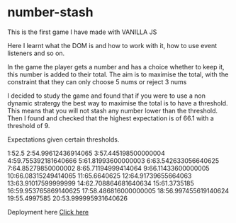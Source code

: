 # number-stash

This is the  first game I have made with VANILLA JS 

Here I learnt what the DOM is and how to work with it, how to use event listeners and so on.

In the game the player gets a number and has a choice whether to keep it, this number is added to their total.
The aim is to maximise the total, with the constraint that they can only choose 5 nums or reject 3 nums

I decided to study the game and found that if you were to use a non dynamic stratergy the best way to maximise the total is to have a threshold.
This means that you will not stash any number lower than the threshold. 
Then I found and checked that the highest expectation is of 66.1 with a threshold of 9.

Expectations given certain thresholds.

1:52.5
2:54.99612436914065
3:57.445198500000004
4:59.755392181640666
5:61.81993600000003
6:63.542633056640625
7:64.85279850000002
8:65.71194999414064
9:66.11433600000005
10:66.08315249414065
11:65.6640625
12:64.91739655664063
13:63.91017599999999
14:62.708864681640634
15:61.3735185
16:59.953765869140625
17:58.486816000000005
18:56.997455619140624
19:55.4997585
20:53.999995931640626

Deployment here [Click here](https://number-stash.vercel.app/)
